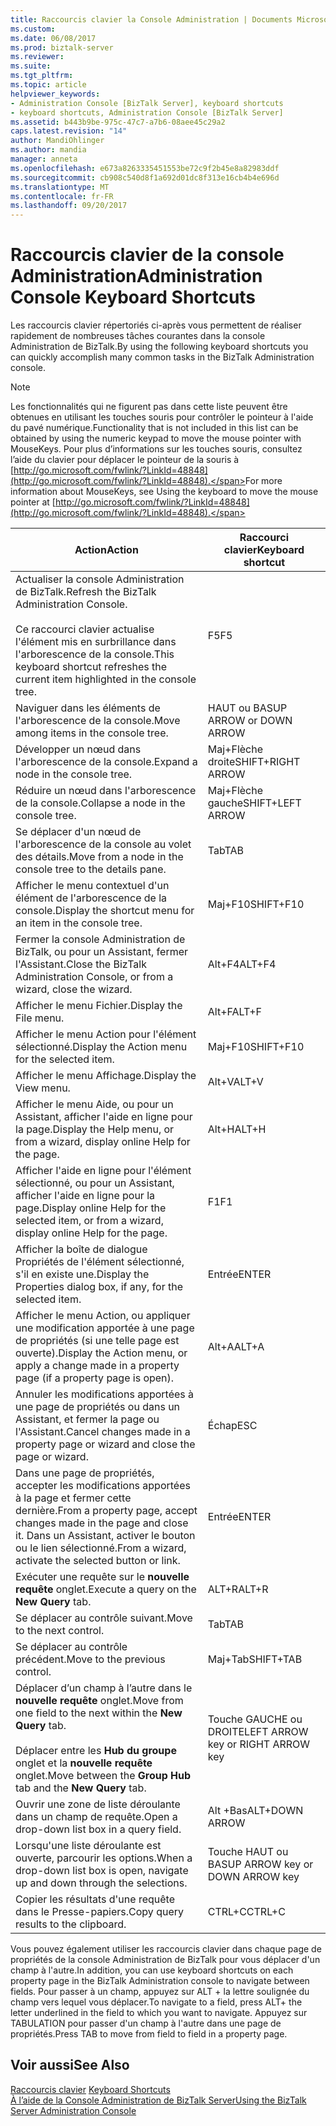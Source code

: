 ```yaml
---
title: Raccourcis clavier la Console Administration | Documents Microsoft
ms.custom: 
ms.date: 06/08/2017
ms.prod: biztalk-server
ms.reviewer: 
ms.suite: 
ms.tgt_pltfrm: 
ms.topic: article
helpviewer_keywords:
- Administration Console [BizTalk Server], keyboard shortcuts
- keyboard shortcuts, Administration Console [BizTalk Server]
ms.assetid: b443b9be-975c-47c7-a7b6-08aee45c29a2
caps.latest.revision: "14"
author: MandiOhlinger
ms.author: mandia
manager: anneta
ms.openlocfilehash: e673a8263335451553be72c9f2b45e8a82983ddf
ms.sourcegitcommit: cb908c540d8f1a692d01dc8f313e16cb4b4e696d
ms.translationtype: MT
ms.contentlocale: fr-FR
ms.lasthandoff: 09/20/2017
---
```

# <a name="administration-console-keyboard-shortcuts"></a><span data-ttu-id="ffcaf-102">Raccourcis clavier de la console Administration</span><span class="sxs-lookup"><span data-stu-id="ffcaf-102">Administration Console Keyboard Shortcuts</span></span>
<span data-ttu-id="ffcaf-103">Les raccourcis clavier répertoriés ci-après vous permettent de réaliser rapidement de nombreuses tâches courantes dans la console Administration de BizTalk.</span><span class="sxs-lookup"><span data-stu-id="ffcaf-103">By using the following keyboard shortcuts you can quickly accomplish many common tasks in the BizTalk Administration console.</span></span>  
  
> [!NOTE]
>  <span data-ttu-id="ffcaf-104">Les fonctionnalités qui ne figurent pas dans cette liste peuvent être obtenues en utilisant les touches souris pour contrôler le pointeur à l'aide du pavé numérique.</span><span class="sxs-lookup"><span data-stu-id="ffcaf-104">Functionality that is not included in this list can be obtained by using the numeric keypad to move the mouse pointer with MouseKeys.</span></span> <span data-ttu-id="ffcaf-105">Pour plus d’informations sur les touches souris, consultez l’aide du clavier pour déplacer le pointeur de la souris à [http://go.microsoft.com/fwlink/?LinkId=48848](http://go.microsoft.com/fwlink/?LinkId=48848).</span><span class="sxs-lookup"><span data-stu-id="ffcaf-105">For more information about MouseKeys, see Using the keyboard to move the mouse pointer at [http://go.microsoft.com/fwlink/?LinkId=48848](http://go.microsoft.com/fwlink/?LinkId=48848).</span></span>  
  
|<span data-ttu-id="ffcaf-106">Action</span><span class="sxs-lookup"><span data-stu-id="ffcaf-106">Action</span></span>|<span data-ttu-id="ffcaf-107">Raccourci clavier</span><span class="sxs-lookup"><span data-stu-id="ffcaf-107">Keyboard shortcut</span></span>|  
|------------|-----------------------|  
|<span data-ttu-id="ffcaf-108">Actualiser la console Administration de BizTalk.</span><span class="sxs-lookup"><span data-stu-id="ffcaf-108">Refresh the BizTalk Administration Console.</span></span><br /><br /> <span data-ttu-id="ffcaf-109">Ce raccourci clavier actualise l'élément mis en surbrillance dans l'arborescence de la console.</span><span class="sxs-lookup"><span data-stu-id="ffcaf-109">This keyboard shortcut refreshes the current item highlighted in the console tree.</span></span>|<span data-ttu-id="ffcaf-110">F5</span><span class="sxs-lookup"><span data-stu-id="ffcaf-110">F5</span></span>|  
|<span data-ttu-id="ffcaf-111">Naviguer dans les éléments de l'arborescence de la console.</span><span class="sxs-lookup"><span data-stu-id="ffcaf-111">Move among items in the console tree.</span></span>|<span data-ttu-id="ffcaf-112">HAUT ou BAS</span><span class="sxs-lookup"><span data-stu-id="ffcaf-112">UP ARROW or DOWN ARROW</span></span>|  
|<span data-ttu-id="ffcaf-113">Développer un nœud dans l'arborescence de la console.</span><span class="sxs-lookup"><span data-stu-id="ffcaf-113">Expand a node in the console tree.</span></span>|<span data-ttu-id="ffcaf-114">Maj+Flèche droite</span><span class="sxs-lookup"><span data-stu-id="ffcaf-114">SHIFT+RIGHT ARROW</span></span>|  
|<span data-ttu-id="ffcaf-115">Réduire un nœud dans l'arborescence de la console.</span><span class="sxs-lookup"><span data-stu-id="ffcaf-115">Collapse a node in the console tree.</span></span>|<span data-ttu-id="ffcaf-116">Maj+Flèche gauche</span><span class="sxs-lookup"><span data-stu-id="ffcaf-116">SHIFT+LEFT ARROW</span></span>|  
|<span data-ttu-id="ffcaf-117">Se déplacer d'un nœud de l'arborescence de la console au volet des détails.</span><span class="sxs-lookup"><span data-stu-id="ffcaf-117">Move from a node in the console tree to the details pane.</span></span>|<span data-ttu-id="ffcaf-118">Tab</span><span class="sxs-lookup"><span data-stu-id="ffcaf-118">TAB</span></span>|  
|<span data-ttu-id="ffcaf-119">Afficher le menu contextuel d'un élément de l'arborescence de la console.</span><span class="sxs-lookup"><span data-stu-id="ffcaf-119">Display the shortcut menu for an item in the console tree.</span></span>|<span data-ttu-id="ffcaf-120">Maj+F10</span><span class="sxs-lookup"><span data-stu-id="ffcaf-120">SHIFT+F10</span></span>|  
|<span data-ttu-id="ffcaf-121">Fermer la console Administration de BizTalk, ou pour un Assistant, fermer l'Assistant.</span><span class="sxs-lookup"><span data-stu-id="ffcaf-121">Close the BizTalk Administration Console, or from a wizard, close the wizard.</span></span>|<span data-ttu-id="ffcaf-122">Alt+F4</span><span class="sxs-lookup"><span data-stu-id="ffcaf-122">ALT+F4</span></span>|  
|<span data-ttu-id="ffcaf-123">Afficher le menu Fichier.</span><span class="sxs-lookup"><span data-stu-id="ffcaf-123">Display the File menu.</span></span>|<span data-ttu-id="ffcaf-124">Alt+F</span><span class="sxs-lookup"><span data-stu-id="ffcaf-124">ALT+F</span></span>|  
|<span data-ttu-id="ffcaf-125">Afficher le menu Action pour l'élément sélectionné.</span><span class="sxs-lookup"><span data-stu-id="ffcaf-125">Display the Action menu for the selected item.</span></span>|<span data-ttu-id="ffcaf-126">Maj+F10</span><span class="sxs-lookup"><span data-stu-id="ffcaf-126">SHIFT+F10</span></span>|  
|<span data-ttu-id="ffcaf-127">Afficher le menu Affichage.</span><span class="sxs-lookup"><span data-stu-id="ffcaf-127">Display the View menu.</span></span>|<span data-ttu-id="ffcaf-128">Alt+V</span><span class="sxs-lookup"><span data-stu-id="ffcaf-128">ALT+V</span></span>|  
|<span data-ttu-id="ffcaf-129">Afficher le menu Aide, ou pour un Assistant, afficher l'aide en ligne pour la page.</span><span class="sxs-lookup"><span data-stu-id="ffcaf-129">Display the Help menu, or from a wizard, display online Help for the page.</span></span>|<span data-ttu-id="ffcaf-130">Alt+H</span><span class="sxs-lookup"><span data-stu-id="ffcaf-130">ALT+H</span></span>|  
|<span data-ttu-id="ffcaf-131">Afficher l'aide en ligne pour l'élément sélectionné, ou pour un Assistant, afficher l'aide en ligne pour la page.</span><span class="sxs-lookup"><span data-stu-id="ffcaf-131">Display online Help for the selected item, or from a wizard, display online Help for the page.</span></span>|<span data-ttu-id="ffcaf-132">F1</span><span class="sxs-lookup"><span data-stu-id="ffcaf-132">F1</span></span>|  
|<span data-ttu-id="ffcaf-133">Afficher la boîte de dialogue Propriétés de l'élément sélectionné, s'il en existe une.</span><span class="sxs-lookup"><span data-stu-id="ffcaf-133">Display the Properties dialog box, if any, for the selected item.</span></span>|<span data-ttu-id="ffcaf-134">Entrée</span><span class="sxs-lookup"><span data-stu-id="ffcaf-134">ENTER</span></span>|  
|<span data-ttu-id="ffcaf-135">Afficher le menu Action, ou appliquer une modification apportée à une page de propriétés (si une telle page est ouverte).</span><span class="sxs-lookup"><span data-stu-id="ffcaf-135">Display the Action menu, or apply a change made in a property page (if a property page is open).</span></span>|<span data-ttu-id="ffcaf-136">Alt+A</span><span class="sxs-lookup"><span data-stu-id="ffcaf-136">ALT+A</span></span>|  
|<span data-ttu-id="ffcaf-137">Annuler les modifications apportées à une page de propriétés ou dans un Assistant, et fermer la page ou l'Assistant.</span><span class="sxs-lookup"><span data-stu-id="ffcaf-137">Cancel changes made in a property page or wizard and close the page or wizard.</span></span>|<span data-ttu-id="ffcaf-138">Échap</span><span class="sxs-lookup"><span data-stu-id="ffcaf-138">ESC</span></span>|  
|<span data-ttu-id="ffcaf-139">Dans une page de propriétés, accepter les modifications apportées à la page et fermer cette dernière.</span><span class="sxs-lookup"><span data-stu-id="ffcaf-139">From a property page, accept changes made in the page and close it.</span></span> <span data-ttu-id="ffcaf-140">Dans un Assistant, activer le bouton ou le lien sélectionné.</span><span class="sxs-lookup"><span data-stu-id="ffcaf-140">From a wizard, activate the selected button or link.</span></span>|<span data-ttu-id="ffcaf-141">Entrée</span><span class="sxs-lookup"><span data-stu-id="ffcaf-141">ENTER</span></span>|  
|<span data-ttu-id="ffcaf-142">Exécuter une requête sur le **nouvelle requête** onglet.</span><span class="sxs-lookup"><span data-stu-id="ffcaf-142">Execute a query on the **New Query** tab.</span></span>|<span data-ttu-id="ffcaf-143">ALT+R</span><span class="sxs-lookup"><span data-stu-id="ffcaf-143">ALT+R</span></span>|  
|<span data-ttu-id="ffcaf-144">Se déplacer au contrôle suivant.</span><span class="sxs-lookup"><span data-stu-id="ffcaf-144">Move to the next control.</span></span>|<span data-ttu-id="ffcaf-145">Tab</span><span class="sxs-lookup"><span data-stu-id="ffcaf-145">TAB</span></span>|  
|<span data-ttu-id="ffcaf-146">Se déplacer au contrôle précédent.</span><span class="sxs-lookup"><span data-stu-id="ffcaf-146">Move to the previous control.</span></span>|<span data-ttu-id="ffcaf-147">Maj+Tab</span><span class="sxs-lookup"><span data-stu-id="ffcaf-147">SHIFT+TAB</span></span>|  
|<span data-ttu-id="ffcaf-148">Déplacer d’un champ à l’autre dans le **nouvelle requête** onglet.</span><span class="sxs-lookup"><span data-stu-id="ffcaf-148">Move from one field to the next within the **New Query** tab.</span></span><br /><br /> <span data-ttu-id="ffcaf-149">Déplacer entre les **Hub du groupe** onglet et la **nouvelle requête** onglet.</span><span class="sxs-lookup"><span data-stu-id="ffcaf-149">Move between the **Group Hub** tab and the **New Query** tab.</span></span>|<span data-ttu-id="ffcaf-150">Touche GAUCHE ou DROITE</span><span class="sxs-lookup"><span data-stu-id="ffcaf-150">LEFT ARROW key or RIGHT ARROW key</span></span>|  
|<span data-ttu-id="ffcaf-151">Ouvrir une zone de liste déroulante dans un champ de requête.</span><span class="sxs-lookup"><span data-stu-id="ffcaf-151">Open a drop-down list box in a query field.</span></span>|<span data-ttu-id="ffcaf-152">Alt +Bas</span><span class="sxs-lookup"><span data-stu-id="ffcaf-152">ALT+DOWN ARROW</span></span>|  
|<span data-ttu-id="ffcaf-153">Lorsqu'une liste déroulante est ouverte, parcourir les options.</span><span class="sxs-lookup"><span data-stu-id="ffcaf-153">When a drop-down list box is open, navigate up and down through the selections.</span></span>|<span data-ttu-id="ffcaf-154">Touche HAUT ou BAS</span><span class="sxs-lookup"><span data-stu-id="ffcaf-154">UP ARROW key or DOWN ARROW key</span></span>|  
|<span data-ttu-id="ffcaf-155">Copier les résultats d'une requête dans le Presse-papiers.</span><span class="sxs-lookup"><span data-stu-id="ffcaf-155">Copy query results to the clipboard.</span></span>|<span data-ttu-id="ffcaf-156">CTRL+C</span><span class="sxs-lookup"><span data-stu-id="ffcaf-156">CTRL+C</span></span>|  
  
 <span data-ttu-id="ffcaf-157">Vous pouvez également utiliser les raccourcis clavier dans chaque page de propriétés de la console Administration de BizTalk pour vous déplacer d'un champ à l'autre.</span><span class="sxs-lookup"><span data-stu-id="ffcaf-157">In addition, you can use keyboard shortcuts on each property page in the BizTalk Administration console to navigate between fields.</span></span> <span data-ttu-id="ffcaf-158">Pour passer à un champ, appuyez sur ALT + la lettre soulignée du champ vers lequel vous déplacer.</span><span class="sxs-lookup"><span data-stu-id="ffcaf-158">To navigate to a field, press ALT+ the letter underlined in the field to which you want to navigate.</span></span> <span data-ttu-id="ffcaf-159">Appuyez sur TABULATION pour passer d'un champ à l'autre dans une page de propriétés.</span><span class="sxs-lookup"><span data-stu-id="ffcaf-159">Press TAB to move from field to field in a property page.</span></span>  
  
## <a name="see-also"></a><span data-ttu-id="ffcaf-160">Voir aussi</span><span class="sxs-lookup"><span data-stu-id="ffcaf-160">See Also</span></span>  
 <span data-ttu-id="ffcaf-161">[Raccourcis clavier](../core/keyboard-shortcuts.md) </span><span class="sxs-lookup"><span data-stu-id="ffcaf-161">[Keyboard Shortcuts](../core/keyboard-shortcuts.md) </span></span>  
 [<span data-ttu-id="ffcaf-162">À l’aide de la Console Administration de BizTalk Server</span><span class="sxs-lookup"><span data-stu-id="ffcaf-162">Using the BizTalk Server Administration Console</span></span>](../core/using-the-biztalk-server-administration-console.md)